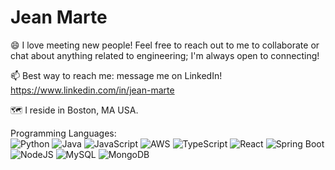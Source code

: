 <h1> Jean Marte </h1>

😄 I love meeting new people! Feel free to reach out to me to collaborate or chat about anything related to engineering; I'm always open to connecting!

📫 Best way to reach me: message me on LinkedIn!
   https://www.linkedin.com/in/jean-marte

🗺️ I reside in Boston, MA USA.


Programming Languages:
<br>
![Python](https://img.shields.io/badge/Python-3776AB?logo=python&logoColor=fff)
![Java](https://img.shields.io/badge/Java-%23ED8B00.svg?logo=openjdk&logoColor=white)
![JavaScript](https://img.shields.io/badge/JavaScript-F7DF1E?logo=javascript&logoColor=000)
![AWS](https://img.shields.io/badge/AWS-%23FF9900.svg?logo=amazon-aws&logoColor=white)
![TypeScript](https://img.shields.io/badge/TypeScript-3178C6?logo=typescript&logoColor=fff)
![React](https://img.shields.io/badge/React-%2320232a.svg?logo=react&logoColor=%2361DAFB)
![Spring Boot](https://img.shields.io/badge/Spring%20Boot-6DB33F?logo=springboot&logoColor=fff)
![NodeJS](https://img.shields.io/badge/Node.js-6DA55F?logo=node.js&logoColor=white)
![MySQL](https://img.shields.io/badge/MySQL-4479A1?logo=mysql&logoColor=fff)
![MongoDB](https://img.shields.io/badge/MongoDB-%234ea94b.svg?logo=mongodb&logoColor=white)

